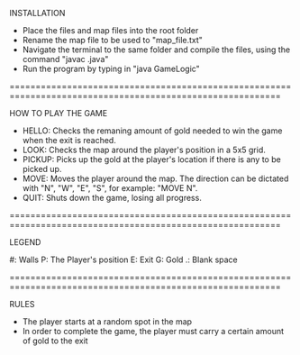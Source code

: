 
INSTALLATION

- Place the files and map files into the root folder
- Rename the map file to be used to "map_file.txt"
- Navigate the terminal to the same folder and compile the files, using the command "javac .java"
- Run the program by typing in "java GameLogic"

==========================================================================================================

HOW TO PLAY THE GAME

- HELLO: Checks the remaning amount of gold needed to win the game when the exit is reached.
- LOOK: Checks the map around the player's position in a 5x5 grid.
- PICKUP: Picks up the gold at the player's location if there is any to be picked up.
- MOVE: Moves the player around the map. The direction can be dictated with "N", "W", "E", "S", for example: "MOVE N".
- QUIT: Shuts down the game, losing all progress.

==========================================================================================================

LEGEND

#: Walls
P: The Player's position
E: Exit
G: Gold
.: Blank space

==========================================================================================================

RULES

- The player starts at a random spot in the map
- In order to complete the game, the player must carry a certain amount of gold to the exit
